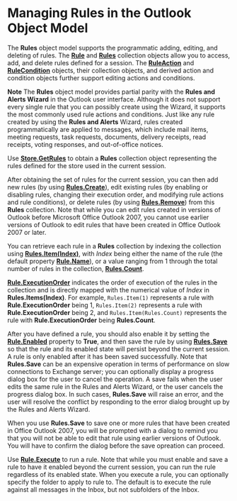 
# Managing Rules in the Outlook Object Model

The  **Rules** object model supports the programmatic adding, editing, and deleting of rules. The **[Rule](ea2ddbcc-fd65-a636-c6da-79950033f385.md)** and **[Rules](dd41b4de-bf5f-5532-46c9-394a5d078bec.md)** collection objects allow you to access, add, and delete rules defined for a session. The **[RuleAction](6451788f-e5ed-239c-a34d-b564b52d8955.md)** and **[RuleCondition](e03f91c2-2c08-b036-104a-d6246f28bc2d.md)** objects, their collection objects, and derived action and condition objects further support editing actions and conditions.


 **Note**  The  **Rules** object model provides partial parity with the **Rules and Alerts Wizard** in the Outlook user interface. Although it does not support every single rule that you can possibly create using the Wizard, it supports the most commonly used rule actions and conditions. Just like any rule created by using the **Rules and Alerts** Wizard, rules created programmatically are applied to messages, which include mail items, meeting requests, task requests, documents, delivery receipts, read receipts, voting responses, and out-of-office notices.


Use  **[Store.GetRules](06048799-e162-68f9-17c2-d80c25e2c55e.md)** to obtain a **Rules** collection object representing the rules defined for the store used in the current session.

After obtaining the set of rules for the current session, you can then add new rules (by using  **[Rules.Create](84789ccc-a6c2-9f79-5338-45b03b116dd5.md)**), edit existing rules (by enabling or disabling rules, changing their execution order, and modifying rule actions and rule conditions), or delete rules (by using  **[Rules.Remove](6d4bb971-b38a-0434-1b6a-8892689549d6.md)**) from this  **Rules** collection. Note that while you can edit rules created in versions of Outlook before Microsoft Office Outlook 2007, you cannot use earlier versions of Outlook to edit rules that have been created in Office Outlook 2007 or later.

You can retrieve each rule in a  **Rules** collection by indexing the collection using **[Rules.Item(Index)](fe696181-9f61-0eb7-9634-5f7c007f1606.md)**, with  _Index_ being either the name of the rule (the default property **[Rule.Name](6c559ffe-b25c-ff49-31d1-1fd44935a8f3.md)**), or a value ranging from 1 through the total number of rules in the collection,  **[Rules.Count](b1753709-5693-9f2a-cd11-0e3c4e5e0982.md)**. 

**[Rule.ExecutionOrder](070d50ca-4b0b-5629-1609-81ab8a3620d1.md)** indicates the order of execution of the rules in the collection and is directly mapped with the numerical value of _Index_ in **Rules.Items(Index)**. For example,  `Rules.Item(1)` represents a rule with **Rule.ExecutionOrder** being 1, `Rules.Item(2)` represents a rule with **Rule.ExecutionOrder** being 2, and `Rules.Item(Rules.Count)` represents the rule with **Rule.ExecutionOrder** being **Rules.Count**.

After you have defined a rule, you should also enable it by setting the  **[Rule.Enabled](9ba65f87-799f-7a22-04a1-c0abcb320559.md)** property to **True**, and then save the rule by using  **[Rules.Save](d838eca0-4ec5-ab43-a031-fd65ab7d9f3c.md)** so that the rule and its enabled state will persist beyond the current session. A rule is only enabled after it has been saved successfully. Note that **Rules.Save** can be an expensive operation in terms of performance on slow connections to Exchange server; you can optionally display a progress dialog box for the user to cancel the operation. A save fails when the user edits the same rule in the Rules and Alerts Wizard, or the user cancels the progress dialog box. In such cases, **Rules.Save** will raise an error, and the user will resolve the conflict by responding to the error dialog brought up by the Rules and Alerts Wizard.

When you use  **Rules.Save** to save one or more rules that have been created in Office Outlook 2007, you will be prompted with a dialog to remind you that you will not be able to edit that rule using earlier versions of Outlook. You will have to confirm the dialog before the save opreation can proceed.

Use  **[Rule.Execute](487abb6f-9003-04a4-f4e2-3f66b3ba5a52.md)** to run a rule. Note that while you must enable and save a rule to have it enabled beyond the current session, you can run the rule regardless of its enabled state. When you execute a rule, you can optionally specify the folder to apply to rule to. The default is to execute the rule against all messages in the Inbox, but not subfolders of the Inbox.

